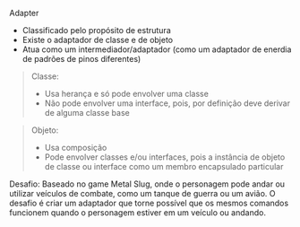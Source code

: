 Adapter

- Classificado pelo propósito de estrutura
- Existe o adaptador de classe e de objeto
- Atua como um intermediador/adaptador (como um adaptador de enerdia de padrões de pinos diferentes)

> Classe: 
 > - Usa herança e só pode envolver uma classe
 > - Não pode envolver uma interface, pois, por definição deve derivar de alguma classe base

> Objeto:
> - Usa composição
> - Pode envolver classes e/ou interfaces, pois a instância de objeto de classe ou interface como um membro encapsulado particular
  
 Desafio: Baseado no game Metal Slug, onde o personagem pode andar ou utilizar veículos de combate, como um tanque de guerra ou um avião.
 O desafio é criar um adaptador que torne possível que os mesmos comandos funcionem quando o personagem estiver em um veículo ou andando.

